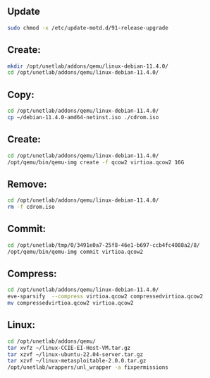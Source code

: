 ## Update
```sh
sudo chmod -x /etc/update-motd.d/91-release-upgrade
```

## Create:
```sh
mkdir /opt/unetlab/addons/qemu/linux-debian-11.4.0/
cd /opt/unetlab/addons/qemu/linux-debian-11.4.0/
```

## Copy:
```sh
cd /opt/unetlab/addons/qemu/linux-debian-11.4.0/
cp ~/debian-11.4.0-amd64-netinst.iso ./cdrom.iso
```

## Create:
```sh
cd /opt/unetlab/addons/qemu/linux-debian-11.4.0/
/opt/qemu/bin/qemu-img create -f qcow2 virtioa.qcow2 16G
```

## Remove:
```sh
cd /opt/unetlab/addons/qemu/linux-debian-11.4.0/
rm -f cdrom.iso
```

## Commit:
```sh
cd /opt/unetlab/tmp/0/3491e0a7-25f8-46e1-b697-ccb4fc4088a2/8/
/opt/qemu/bin/qemu-img commit virtioa.qcow2
```

## Compress:
```sh
cd /opt/unetlab/addons/qemu/linux-debian-11.4.0/
eve-sparsify  --compress virtioa.qcow2 compressedvirtioa.qcow2
mv compressedvirtioa.qcow2 virtioa.qcow2
```

## Linux:
```sh
cd /opt/unetlab/addons/qemu/
tar xvfz ~/linux-CCIE-EI-Host-VM.tar.gz
tar xzvf ~/linux-ubuntu-22.04-server.tar.gz
tar xzvf ~/linux-metasploitable-2.0.0.tar.gz
/opt/unetlab/wrappers/unl_wrapper -a fixpermissions
````
